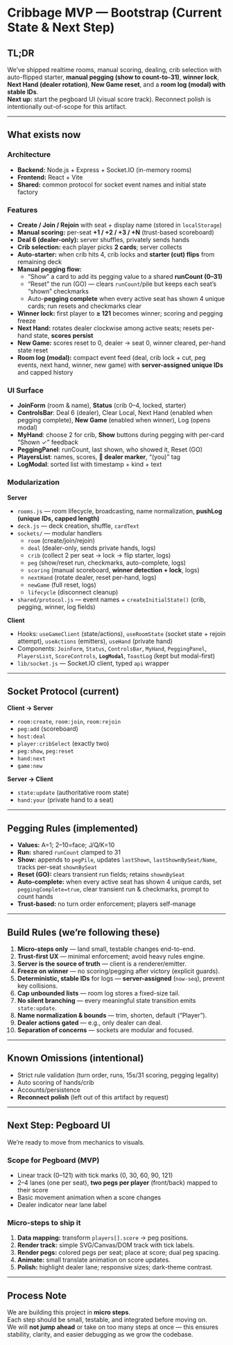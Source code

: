 # Cribbage MVP — Bootstrap (Current State & Next Step)

## TL;DR
We’ve shipped realtime rooms, manual scoring, dealing, crib selection with auto-flipped starter, **manual pegging (show to count-to-31)**, **winner lock**, **Next Hand (dealer rotation)**, **New Game reset**, and a **room log (modal) with stable IDs**.  
**Next up:** start the pegboard UI (visual score track). Reconnect polish is intentionally out-of-scope for this artifact.

---

## What exists now

### Architecture
- **Backend:** Node.js + Express + Socket.IO (in-memory rooms)
- **Frontend:** React + Vite
- **Shared:** common protocol for socket event names and initial state factory

### Features
- **Create / Join / Rejoin** with seat + display name (stored in `localStorage`)
- **Manual scoring:** per-seat **+1 / +2 / +3 / +N** (trust-based scoreboard)
- **Deal 6 (dealer-only):** server shuffles, privately sends hands
- **Crib selection:** each player picks **2 cards**; server collects
- **Auto-starter:** when crib hits 4, crib locks and **starter (cut) flips** from remaining deck
- **Manual pegging flow:**  
  - “Show” a card to add its pegging value to a shared **runCount (0–31)**  
  - “Reset” the run (GO) — clears `runCount`/pile but keeps each seat’s “shown” checkmarks  
  - Auto-**pegging complete** when every active seat has shown 4 unique cards; run resets and checkmarks clear
- **Winner lock:** first player to **≥ 121** becomes winner; scoring and pegging freeze
- **Next Hand:** rotates dealer clockwise among active seats; resets per-hand state, **scores persist**
- **New Game:** scores reset to 0, dealer → seat 0, winner cleared, per-hand state reset
- **Room log (modal):** compact event feed (deal, crib lock + cut, peg events, next hand, winner, new game) with **server-assigned unique IDs** and capped history

### UI Surface
- **JoinForm** (room & name), **Status** (crib 0–4, locked, starter)
- **ControlsBar**: Deal 6 (dealer), Clear Local, Next Hand (enabled when pegging complete), **New Game** (enabled when winner), Log (opens modal)
- **MyHand**: choose 2 for crib, **Show** buttons during pegging with per-card “Shown ✓” feedback
- **PeggingPanel**: runCount, last shown, who showed it, Reset (GO)
- **PlayersList**: names, scores, **👑 dealer marker**, “(you)” tag
- **LogModal**: sorted list with timestamp + kind + text

### Modularization
**Server**
- `rooms.js` — room lifecycle, broadcasting, name normalization, **pushLog (unique IDs, capped length)**
- `deck.js` — deck creation, shuffle, `cardText`
- `sockets/` — modular handlers
  - `room` (create/join/rejoin)
  - `deal` (dealer-only, sends private hands, logs)
  - `crib` (collect 2 per seat → lock → flip starter, logs)
  - `peg` (show/reset run, checkmarks, auto-complete, logs)
  - `scoring` (manual scoreboard, **winner detection + lock**, logs)
  - `nextHand` (rotate dealer, reset per-hand, logs)
  - `newGame` (full reset, logs)
  - `lifecycle` (disconnect cleanup)
- `shared/protocol.js` — event names + `createInitialState()` (crib, pegging, winner, log fields)

**Client**
- Hooks: `useGameClient` (state/actions), `useRoomState` (socket state + rejoin attempt), `useActions` (emitters), `useHand` (private hand)
- Components: `JoinForm`, `Status`, `ControlsBar`, `MyHand`, `PeggingPanel`, `PlayersList`, `ScoreControls`, **`LogModal`**, `ToastLog` (kept but modal-first)
- `lib/socket.js` — Socket.IO client, typed `api` wrapper

---

## Socket Protocol (current)

**Client → Server**
- `room:create`, `room:join`, `room:rejoin`
- `peg:add` (scoreboard)
- `host:deal`
- `player:cribSelect` (exactly two)
- `peg:show`, `peg:reset`
- `hand:next`
- `game:new`

**Server → Client**
- `state:update` (authoritative room state)
- `hand:your` (private hand to a seat)

---

## Pegging Rules (implemented)
- **Values:** A=1; 2–10=face; J/Q/K=10
- **Run:** shared `runCount` clamped to 31
- **Show:** appends to `pegPile`, updates `lastShown`, `lastShownBySeat/Name`, tracks per-seat `shownBySeat`
- **Reset (GO):** clears transient run fields; retains `shownBySeat`
- **Auto-complete:** when every active seat has shown 4 unique cards, set `peggingComplete=true`, clear transient run & checkmarks, prompt to count hands
- **Trust-based:** no turn order enforcement; players self-manage

---

## Build Rules (we’re following these)
1. **Micro-steps only** — land small, testable changes end-to-end.
2. **Trust-first UX** — minimal enforcement; avoid heavy rules engine.
3. **Server is the source of truth** — client is a renderer/emitter.
4. **Freeze on winner** — no scoring/pegging after victory (explicit guards).
5. **Deterministic, stable IDs** for logs — **server-assigned** (`now-seq`), prevent key collisions.
6. **Cap unbounded lists** — room log stores a fixed-size tail.
7. **No silent branching** — every meaningful state transition emits `state:update`.
8. **Name normalization & bounds** — trim, shorten, default (“Player”).
9. **Dealer actions gated** — e.g., only dealer can deal.
10. **Separation of concerns** — sockets are modular and focused.

---

## Known Omissions (intentional)
- Strict rule validation (turn order, runs, 15s/31 scoring, pegging legality)
- Auto scoring of hands/crib
- Accounts/persistence
- **Reconnect polish** (left out of this artifact by request)

---

## Next Step: **Pegboard UI**
We’re ready to move from mechanics to visuals.

### Scope for Pegboard (MVP)
- Linear track (0–121) with tick marks (0, 30, 60, 90, 121)
- 2–4 lanes (one per seat), **two pegs per player** (front/back) mapped to their score
- Basic movement animation when a score changes
- Dealer indicator near lane label

### Micro-steps to ship it
1. **Data mapping:** transform `players[].score` → peg positions.
2. **Render track:** simple SVG/Canvas/DOM track with tick labels.
3. **Render pegs:** colored pegs per seat; place at score; dual peg spacing.
4. **Animate:** small translate animation on score updates.
5. **Polish:** highlight dealer lane; responsive sizes; dark-theme contrast.

---

## Process Note
We are building this project in **micro steps**.  
Each step should be small, testable, and integrated before moving on.  
We will **not jump ahead** or take on too many steps at once — this ensures stability, clarity, and easier debugging as we grow the codebase.


